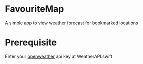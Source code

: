 # FavouriteMap
A simple app to view weather forecast for bookmarked locations 

# Prerequisite
Enter your [openweather](https://openweathermap.org) api key at WeatherAPI.swift
